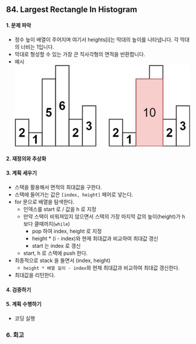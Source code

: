 ## 84. Largest Rectangle In Histogram
#### 1. 문제 파악
- 정수 높이 배열이 주어지며 여기서 heights[i]는 막대의 높이를 나타냅니다. 각 막대의 너비는 1입니다.
- 막대로 형성할 수 있는 가장 큰 직사각형의 면적을 반환합니다.
- 예시
![img.png](img.png)
#### 2. 재정의와 추상화
#### 3. 계획 세우기
- 스택을 활용해서 면적의 최대값을 구한다.
- 스택에 들어가는 값은 `[index, height]` 페어로 넣는다.
- for 문으로 배열을 탐색한다.
  - 인덱스를 start 로 / 값을 h 로 지정
  - 만약 스택이 비워져있지 않으면서 스택의 가장 마지막 값의 높이(height)가 h 보다 클때까지(`while`)
    - pop 하여 index, height 로 지정
    - height * (i - index)와 현재 최대값과 비교하여 최대값 갱신
    - start 는 index 로 갱신
  - start, h 로 스택에 push 한다.
- 최종적으로 stack 을 돌면서 (index, height)
  - `height * 배열 길이 - index`와 현재 최대값과 비교하여 최대값 갱신한다.
- 최대값을 리턴한다.
#### 4. 검증하기
#### 5. 계획 수행하기
- 코딩 실행

### 6. 회고

